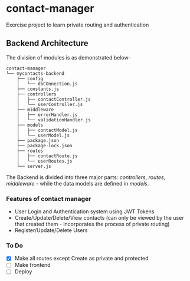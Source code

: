 # contact-manager
Exercise project to learn private routing and authentication

## Backend Architecture
The division of modules is as demonstrated below-
```
contact-manager
└── mycontacts-backend
    ├── config
    │   └── dbCOnnection.js
    ├── constants.js
    ├── controllers
    │   ├── contactController.js
    │   └── userController.js
    ├── middleware
    │   ├── errorHandler.js
    │   └── validationHandler.js
    ├── models
    │   ├── contactModel.js
    │   └── userModel.js
    ├── package.json
    ├── package-lock.json
    ├── routes
    │   ├── contactRoute.js
    │   └── userRoutes.js
    └── server.js
```
The Backend is divided into three major parts: *controllers*, *routes*, *middleware* - while the data models are defined in *models*.

### Features of contact manager
- User Login and Authentication system using JWT Tokens
- Create/Update/Delete/View contacts (can only be viewed by the user that created them - incorporates the process of private routing)
- Register/Update/Delete Users

### To Do
- [x] Make all routes except Create as private and protected
- [ ] Make frontend
- [ ] Deploy
